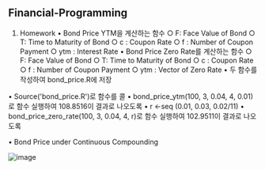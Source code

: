 ## Financial-Programming
1. Homework
• Bond Price YTM을 계산하는 함수
	○ F: Face Value of Bond
	○ T: Time to Maturity of Bond
	○ c : Coupon Rate
	○ f : Number of Coupon Payment
	○ ytm : Interest Rate
• Bond Price Zero Rate를 계산하는 함수
	○ F: Face Value of Bond
	○ T: Time to Maturity of Bond
	○ c : Coupon Rate
	○ f : Number of Coupon Payment
	○ ytm : Vector of Zero Rate
• 두 함수를 작성하여 bond_price.R에 저장

• Source('bond_price.R')로 함수를 콜
• bond_price_ytm(100, 3, 0.04, 4, 0.01)로 함수 실행하여 108.8516이 결과로 나오도록
• r <-seq (0.01, 0.03, 0.02/11)
• bond_price_zero_rate(100, 3, 0.04, 4, r)로 함수 실행하여 102.9511이 결과로 나오도록

• Bond Price under Continuous Compounding

![image](https://user-images.githubusercontent.com/74888819/110228146-22011f00-7f42-11eb-8df4-0b024a45a962.png)
